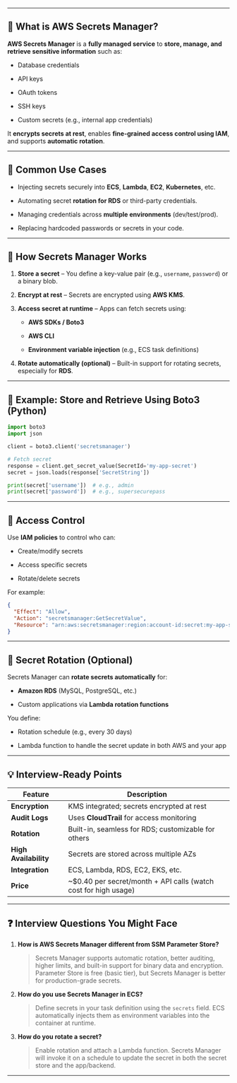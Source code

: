 

---

## 🔐 What is AWS Secrets Manager?

**AWS Secrets Manager** is a **fully managed service** to **store, manage, and retrieve sensitive information** such as:

- Database credentials
    
- API keys
    
- OAuth tokens
    
- SSH keys
    
- Custom secrets (e.g., internal app credentials)
    

It **encrypts secrets at rest**, enables **fine-grained access control using IAM**, and supports **automatic rotation**.

---

## 🧰 Common Use Cases

- Injecting secrets securely into **ECS**, **Lambda**, **EC2**, **Kubernetes**, etc.
    
- Automating secret **rotation for RDS** or third-party credentials.
    
- Managing credentials across **multiple environments** (dev/test/prod).
    
- Replacing hardcoded passwords or secrets in your code.
    

---

## 🔄 How Secrets Manager Works

1. **Store a secret** – You define a key-value pair (e.g., `username`, `password`) or a binary blob.
    
2. **Encrypt at rest** – Secrets are encrypted using **AWS KMS**.
    
3. **Access secret at runtime** – Apps can fetch secrets using:
    
    - **AWS SDKs / Boto3**
        
    - **AWS CLI**
        
    - **Environment variable injection** (e.g., ECS task definitions)
        
4. **Rotate automatically (optional)** – Built-in support for rotating secrets, especially for **RDS**.
    

---

## 🧪 Example: Store and Retrieve Using Boto3 (Python)

```python
import boto3
import json

client = boto3.client('secretsmanager')

# Fetch secret
response = client.get_secret_value(SecretId='my-app-secret')
secret = json.loads(response['SecretString'])

print(secret['username'])  # e.g., admin
print(secret['password'])  # e.g., supersecurepass
```

---

## 🔐 Access Control

Use **IAM policies** to control who can:

- Create/modify secrets
    
- Access specific secrets
    
- Rotate/delete secrets
    

For example:

```json
{
  "Effect": "Allow",
  "Action": "secretsmanager:GetSecretValue",
  "Resource": "arn:aws:secretsmanager:region:account-id:secret:my-app-secret"
}
```

---

## 🔄 Secret Rotation (Optional)

Secrets Manager can **rotate secrets automatically** for:

- **Amazon RDS** (MySQL, PostgreSQL, etc.)
    
- Custom applications via **Lambda rotation functions**
    

You define:

- Rotation schedule (e.g., every 30 days)
    
- Lambda function to handle the secret update in both AWS and your app
    

---

## 💡 Interview-Ready Points

|Feature|Description|
|---|---|
|**Encryption**|KMS integrated; secrets encrypted at rest|
|**Audit Logs**|Uses **CloudTrail** for access monitoring|
|**Rotation**|Built-in, seamless for RDS; customizable for others|
|**High Availability**|Secrets are stored across multiple AZs|
|**Integration**|ECS, Lambda, RDS, EC2, EKS, etc.|
|**Price**|~$0.40 per secret/month + API calls (watch cost for high usage)|

---

## ❓ Interview Questions You Might Face

1. **How is AWS Secrets Manager different from SSM Parameter Store?**
    
    > Secrets Manager supports automatic rotation, better auditing, higher limits, and built-in support for binary data and encryption. Parameter Store is free (basic tier), but Secrets Manager is better for production-grade secrets.
    
2. **How do you use Secrets Manager in ECS?**
    
    > Define secrets in your task definition using the `secrets` field. ECS automatically injects them as environment variables into the container at runtime.
    
3. **How do you rotate a secret?**
    
    > Enable rotation and attach a Lambda function. Secrets Manager will invoke it on a schedule to update the secret in both the secret store and the app/backend.
    

---
